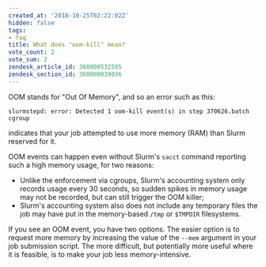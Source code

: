 ```yaml
---
created_at: '2018-10-25T02:22:02Z'
hidden: false
tags:
- faq
title: What does "oom-kill" mean?
vote_count: 2
vote_sum: 2
zendesk_article_id: 360000532595
zendesk_section_id: 360000039036
---
```


OOM stands for "Out Of Memory", and so an error such as this:

```sl
slurmstepd: error: Detected 1 oom-kill event(s) in step 370626.batch cgroup
```

indicates that your job attempted to use more memory (RAM) than Slurm
reserved for it.  

OOM events can happen even without Slurm's `sacct` command reporting
such a high memory usage, for two reasons:

- Unlike the enforcement via cgroups, Slurm's accounting system only
    records usage every 30 seconds, so sudden spikes in memory usage may
    not be recorded, but can still trigger the OOM killer;
- Slurm's accounting system also does not include any temporary files
    the job may have put in the memory-based `/tmp` or `$TMPDIR`
    filesystems.

If you see an OOM event, you have two options. The easier option is to
request more memory by increasing the value of the `--mem` argument in
your job submission script. The more difficult, but potentially more
useful where it is feasible, is to make your job less memory-intensive.
